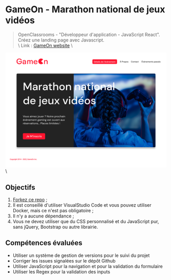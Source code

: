 # GameOn - Marathon national de jeux vidéos

> OpenClassrooms - "Développeur d'application - JavaScript React".  
> Créez une landing page avec Javascript.  
\\
> Link : [GameOn website](https://yann-github.github.io/GameOn-website-FR/starterOnly/) 
\\

![Website Mockup](./starterOnly/HomePage.png)
\\

## Objectifs

1. [Forkez ce repo](https://github.com/OpenClassrooms-Student-Center/GameOn-website-FR/) ;
2. Il est conseillé d'utiliser VisualStudio Code et vous pouvez utiliser Docker, mais ce n'est pas obligatoire ;
3. Il n'y a aucune dépendance ;
4. Vous ne devez utiliser que du CSS personnalisé et du JavaScript pur, sans jQuery, Bootstrap ou autre librairie.

## Compétences évaluées

- Utiliser un système de gestion de versions pour le suivi du projet
- Corriger les issues signalées sur le dépôt Github
- Utiliser JavaScript pour la navigation et pour la validation du formulaire
- Utiliser les Regex pour la validation des inputs
